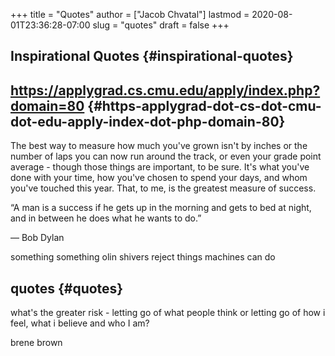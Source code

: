 +++
title = "Quotes"
author = ["Jacob Chvatal"]
lastmod = 2020-08-01T23:36:28-07:00
slug = "quotes"
draft = false
+++

## Inspirational Quotes {#inspirational-quotes}


## <https://applygrad.cs.cmu.edu/apply/index.php?domain=80> {#https-applygrad-dot-cs-dot-cmu-dot-edu-apply-index-dot-php-domain-80}

The best way to measure how much you've grown
isn't by inches or the number of
laps you can now run around the track,
or even your grade point average - though
those things are important, to be sure.
It's what you've done with your time,
how you've chosen to spend your days,
and whom you've touched this year.
That, to me, is the greatest measure of
success.

“A man is a success if he gets up in the morning and gets to bed at night, and in between he does what he wants to do.”

― Bob Dylan

something something olin shivers reject things machines can do


## quotes {#quotes}

what's the greater risk - letting go of what people think or letting go of how i
feel, what i believe and who I am?

brene brown
